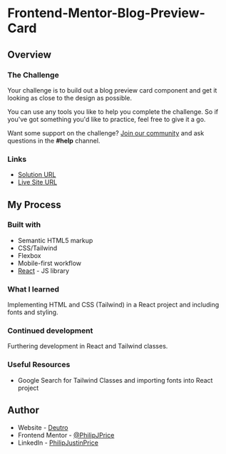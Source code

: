 # Frontend-Mentor-Blog-Preview-Card

## Overview

### The Challenge

Your challenge is to build out a blog preview card component and get it looking as close to the design as possible.

You can use any tools you like to help you complete the challenge. So if you've got something you'd like to practice, feel free to give it a go.

Want some support on the challenge? [Join our community](https://www.frontendmentor.io/community) and ask questions in the **#help** channel.

### Links

- [Solution URL]()
- [Live Site URL](https://philipjprice.github.io/)

## My Process

### Built with

- Semantic HTML5 markup
- CSS/Tailwind
- Flexbox
- Mobile-first workflow
- [React](https://reactjs.org/) - JS library

### What I learned

Implementing HTML and CSS (Tailwind) in a React project and including fonts and styling.

### Continued development

Furthering development in React and Tailwind classes.

### Useful Resources

- Google Search for Tailwind Classes and importing fonts into React project

## Author

- Website - [Deutro](https://www.deutro.com)
- Frontend Mentor - [@PhilipJPrice](https://www.frontendmentor.io/profile/PhilipJPrice)
- LinkedIn - [PhilipJustinPrice](https://linkedin.com/in/philipjustinprice/)
